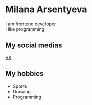 # Milana Arsentyeva  
I am frontend developer  
I like programming  
## My social medias  
[VK](https://vk.com/heenzzzaa)  
## My hobbies  
* Sports  
* Drawing  
* Programming 